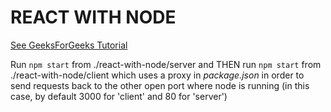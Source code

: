 # REACT WITH NODE

[See GeeksForGeeks Tutorial](https://www.geeksforgeeks.org/how-to-connect-node-js-with-react-js/)

Run `npm start` from ./react-with-node/server and THEN run `npm start` from ./react-with-node/client which uses a proxy in _package.json_ in order to send requests back to the other open port where node is running (in this case, by default 3000 for 'client' and 80 for 'server')
